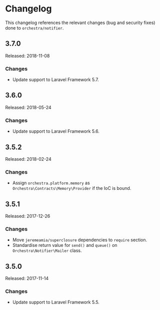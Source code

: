 # Changelog

This changelog references the relevant changes (bug and security fixes) done to `orchestra/notifier`.

## 3.7.0

Released: 2018-11-08

### Changes

* Update support to Laravel Framework 5.7.

## 3.6.0

Released: 2018-05-24

### Changes

* Update support to Laravel Framework 5.6.

## 3.5.2

Released: 2018-02-24

### Changes

* Assign `orchestra.platform.memory` as `Orchestra\Contracts\Memory\Provider` if the IoC is bound.

## 3.5.1

Released: 2017-12-26

### Changes

* Move `jeremeamia/superclosure` dependencies to `require` section.
* Standardise return value for `send()` and `queue()` on `Orchestra\Notifier\Mailer` class.

## 3.5.0

Released: 2017-11-14

### Changes

* Update support to Laravel Framework 5.5.
